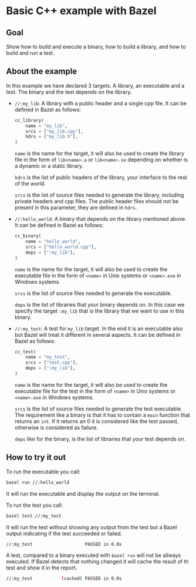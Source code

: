 # Basic C++ example with Bazel

## Goal

Show how to build and execute a binary, how to build a library, and how to build and run a test.

## About the example

In this example we have declared 3 targets. A library, an executable and a test. The binary and the test depends on the library.

* `//:my_lib`: A library with a public header and a single cpp file. It can be defined in Bazel as follows:

   ```python
   cc_library(
       name = "my_lib",
       srcs = ["my_lib.cpp"],
       hdrs = ["my_lib.h"],
   )
   ```

  `name` is the name for the target, it will also be used to create the library file in the form of `lib<name>.a` or `lib<name>.so` depending on whether is a dynamic or a static library.

  `hdrs` is the list of public headers of the library, your interface to the rest of the world.

  `srcs` is the list of source files needed to generate the library, including private headers and cpp files. The public header files should not be present in this parameter, they are defined in `hdrs`.

* `//:hello_world`: A binary that depends on the library mentioned above. It can be defined in Bazel as follows:

  ```python
  cc_binary(
      name = "hello_world",
      srcs = ["hello_world.cpp"],
      deps = [":my_lib"],
  )
  ```

  `name` is the name for the target, it will also be used to create the executable file in the form of `<name>` in Unix systems or `<name>.exe` in Windows systems.

  `srcs` is the list of source files needed to generate the executable.

  `deps` is the list of libraries that your binary depends on. In this case we specify the target `:my_lib` that is the library that we want to use in this binary.

* `//:my_test`: A test for `my_lib` target. In the end it is an executable also but Bazel will treat it different in several aspects. It can be defined in Bazel as follows:

  ```python
  cc_test(
      name = "my_test",
      srcs = ["test.cpp"],
      deps = [":my_lib"],
  )
  ```

  `name` is the name for the target, it will also be used to create the executable file for the test in the form of `<name>` in Unix systems or `<name>.exe` in Windows systems.

  `srcs` is the list of source files needed to generate the test executable. The requirement like a binary is that it has to contain a `main` function that returns an `int`. If it returns an 0 it is considered like the test passed, otherwise is considered as failure.

  `deps` like for the binary, is the list of libraries that your test depends on.

## How to try it out

To run the executable you call:

```bash
bazel run //:hello_world
```

It will run the executable and display the output on the terminal.

To run the test you call:

```bash
bazel test //:my_test
```

It will run the test without showing any output from the test but a Bazel output indicating if the test succeeded or failed.

```bash
//:my_test                    PASSED in 0.0s
```

A test, compared to a binary executed with `bazel run` will not be allways executed. If Bazel detects that nothing changed it will cache the result of th test and show it in the report.

```bash
//:my_test           (cached) PASSED in 0.0s
```
